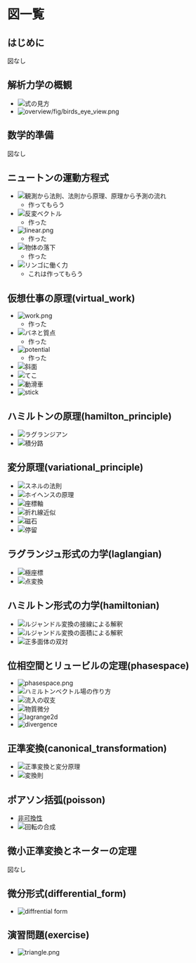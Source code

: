 # 図一覧

## はじめに

図なし

## 解析力学の概観

* ![式の見方](overview/fig/table.png)
* ![overview/fig/birds_eye_view.png](overview/fig/birds_eye_view.png)

## 数学的準備

図なし

## ニュートンの運動方程式

* ![観測から法則、法則から原理、原理から予測の流れ](newton/fig/principle_law.png)
  * 作ってもらう
* ![反変ベクトル](newton/fig/contravariant_vector.png)
  * 作った
* ![linear.png](newton/fig/linear.png)
  * 作った
* ![物体の落下](newton/fig/fall.png)
  * 作った
* ![リンゴに働く力](newton/fig/apple.png)
  * これは作ってもらう

## 仮想仕事の原理(virtual_work)

* ![work.png](/virtual_work/fig/work.png)
  * 作った
* ![バネと質点](/virtual_work/fig/spring.png)
  * 作った
* ![potential](/virtual_work/fig/potential.png)
  * 作った
* ![斜面](/virtual_work/fig/slope.png)
* ![てこ](/virtual_work/fig/lever.png)
* ![動滑車](/virtual_work/fig/movable_pulley.png)
* ![stick](/virtual_work/fig/stick.png)

## ハミルトンの原理(hamilton_principle)

* ![ラグランジアン](/hamilton_principle/fig/lagrangian.png)
* ![積分路](/hamilton_principle/fig/delta.png)

## 変分原理(variational_principle)

* ![スネルの法則](/variational_principle/fig/snell.png)
* ![ホイヘンスの原理](/variational_principle/fig/huygens.png)
* ![座標軸](/variational_principle/fig/bc_coordinate.png)
* ![折れ線近似](/variational_principle/fig/bc_snell.png)
* ![磁石](/variational_principle/fig/magnet.png)
* ![停留](/variational_principle/fig/stationary.png)

## ラグランジュ形式の力学(laglangian)

* ![極座標](/lagrangian/fig/polar_coordinate.png)
* ![点変換](/lagrangian/fig/point_transformation.png)

## ハミルトン形式の力学(hamiltonian)

* ![ルジャンドル変換の接線による解釈](/hamiltonian/fig/legendre_tangent.png)
* ![ルジャンドル変換の面積による解釈](/hamiltonian/fig/legendre_area.png)
* ![正多面体の双対](/hamiltonian/fig/dual.png)

## 位相空間とリュービルの定理(phasespace)

* ![phasespace.png](/phasespace/fig/phasespace.png)
* ![ハミルトンベクトル場の作り方](/phasespace/fig/phaseflow.png)
* ![流入の収支](/phasespace/fig/flow_balance.png)
* ![物質微分](/phasespace/fig/material_derivative.png)
* ![lagrange2d](/phasespace/fig/lagrange2d.png)
* ![divergence](/phasespace/fig/divergence.png)

## 正準変換(canonical_transformation)

* ![正準変換と変分原理](/canonical_transformation/fig/generating_function.png)
* ![変換則](/canonical_transformation/fig/transform_diagram.png)

## ポアソン括弧(poisson)

* [非可換性](/poisson/fig/noncommutative.png)
* ![回転の合成](/poisson/fig/composition.png)

## 微小正準変換とネーターの定理

図なし

## 微分形式(differential_form)

* ![diffrential form](/differential_form/fig/differential_form.png)

## 演習問題(exercise)

* ![triangle.png](/exercise/fig/triangle.png)
